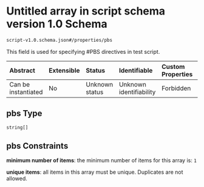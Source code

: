 # Untitled array in script schema version 1.0 Schema

```txt
script-v1.0.schema.json#/properties/pbs
```

This field is used for specifying #PBS directives in test script.

| Abstract            | Extensible | Status         | Identifiable            | Custom Properties | Additional Properties | Access Restrictions | Defined In                                                                        |
| :------------------ | :--------- | :------------- | :---------------------- | :---------------- | :-------------------- | :------------------ | :-------------------------------------------------------------------------------- |
| Can be instantiated | No         | Unknown status | Unknown identifiability | Forbidden         | Allowed               | none                | [script-v1.0.schema.json*](../out/script-v1.0.schema.json "open original schema") |

## pbs Type

`string[]`

## pbs Constraints

**minimum number of items**: the minimum number of items for this array is: `1`

**unique items**: all items in this array must be unique. Duplicates are not allowed.
